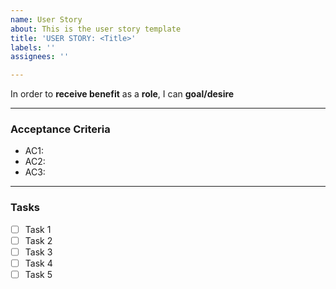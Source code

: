 ```yaml
---
name: User Story
about: This is the user story template
title: 'USER STORY: <Title>'
labels: ''
assignees: ''

---
```


In order to **receive benefit** as a **role**, I can **goal/desire**

___
### Acceptance Criteria

- AC1:
- AC2:
- AC3:
___
### Tasks

- [ ] Task 1
- [ ] Task 2
- [ ] Task 3
- [ ] Task 4
- [ ] Task 5
